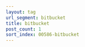 ```yaml
---
layout: tag
url_segment: bitbucket
title: bitbucket
post_count: 1
sort_index: 00586-bitbucket
---
```

